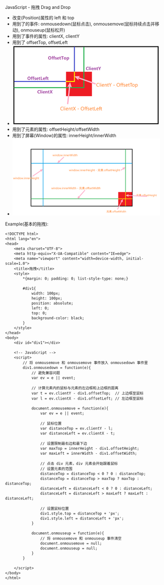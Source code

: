 JavaScript - 拖拽 Drag and Drop
+ 改变(Position)属性的 left 和 top
+ 用到了的事件: onmousedown(鼠标点击), onmousemove(鼠标持续点击并移动), onmouseup(鼠标松开)
+ 用到了事件的属性: clientX, clientY
+ 用到了 offsetTop, offsetLeft
+ ![计算距离的图解](https://github.com/Tgc020202/Front-End-Learning/blob/main/demo/day%2052%20JS%20Drag%20And%20Drop/Images/p1.png)
+ 用到了元素的属性: offsetHeight/offsetWidth
+ 用到了屏幕(Window)的属性: innerHeight/innerWidth
+ ![计算极限距离](https://github.com/Tgc020202/Front-End-Learning/blob/main/demo/day%2052%20JS%20Drag%20And%20Drop/Images/p2.png)

Example(基本的拖拽):
```
<!DOCTYPE html>
<html lang="en">
<head>
    <meta charset="UTF-8">
    <meta http-equiv="X-UA-Compatible" content="IE=edge">
    <meta name="viewport" content="width=device-width, initial-scale=1.0">
    <title>拖拽</title>
    <style>
        *{margin: 0; padding: 0; list-style-type: none;}

        #div1{
            width: 100px;
            height: 100px;
            position: absolute;
            left: 0;
            top: 0;
            background-color: black;
        }
    </style>
</head>
<body>
    <div id="div1"></div>

    <!-- JavaScript -->
    <script>
        // 将 onmousemove 和 onmousemove 事件放入 onmousedown 事件里
        div1.onmousedown = function(e){
            // 避免兼容问题
            var ev = e || event;
            
            // 计算元素内的鼠标与元素的左边框和上边框的距离
            var t = ev.clientY - div1.offsetTop;  // 上边框至鼠标
            var l = ev.clientX - div1.offsetLeft; // 左边框至鼠标

            document.onmousemove = function(e){
                var ev = e || event;

                // 鼠标位置
                var distanceTop = ev.clientY - l;
                var distanceLeft = ev.clientX - t;

                // 设置限制最右边和最下边
                var maxTop = innerHeight - div1.offsetHeight;
                var maxLeft = innerWidth - div1.offsetWidth;

                // 点击 div 元素，div 元素会开始跟着鼠标
                // 设置元素的范围
                distanceTop = distanceTop < 0 ? 0 : distanceTop;
                distanceTop = distanceTop > maxTop ? maxTop : distanceTop;
                distanceLeft = distanceLeft < 0 ? 0 : distanceLeft;
                distanceLeft = distanceLeft > maxLeft ? maxLeft : distanceLeft;

                // 设置鼠标位置
                div1.style.top = distanceTop + 'px';
                div1.style.left = distanceLeft + 'px';
            }
            
            document.onmouseup = function(e){
                // 将 onmousemove 和 onmouseup 事件清空
                document.onmousemove = null;
                document.onmouseup = null;
            }
        }

    </script>
</body>
</html>
```
